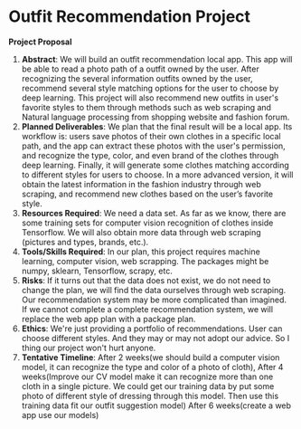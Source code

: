 # Outfit Recommendation Project

__Project Proposal__

1. __Abstract__: We will build an outfit recommendation local app. This app will be able to read a photo path of a outfit owned by the user. After recognizing the several information outfits owned by the user, recommend several style matching options for the user to choose by deep learning. This project will also recommend new outfits in user's favorite styles to them through methods such as web scraping and Natural language processing from shopping website and fashion forum.
2. __Planned Deliverables__: We plan that the final result will be a local app. Its workflow is: users save photos of their own clothes in a specific local path, and the app can extract these photos with the user's permission, and recognize the type, color, and even brand of the clothes through deep learning. Finally, it will generate some clothes matching according to different styles for users to choose. In a more advanced version, it will obtain the latest information in the fashion industry through web scraping, and recommend new clothes based on the user’s favorite style.
3. __Resources Required__: We need a data set. As far as we know, there are some training sets for computer vision recognition of clothes inside Tensorflow. We will also obtain more data through web scraping (pictures and types, brands, etc.).
4. __Tools/Skills Required__: In our plan, this project requires machine learning, computer vision, web scrapping. The packages might be numpy, sklearn, Tensorflow, scrapy, etc.
5. __Risks__: If it turns out that the data does not exist, we do not need to change the plan, we will find the data ourselves through web scraping. Our recommendation system may be more complicated than imagined. If we cannot complete a complete recommendation system, we will replace the web app plan with a package plan.
6. __Ethics__: We're just providing a portfolio of recommendations. User can choose different styles. And they may or may not adopt our advice. So I thing our project won't hurt anyone.
7. __Tentative Timeline__: After 2 weeks(we should build a computer vision model, it can recognize the type and color of a photo of cloth),
                           After 4 weeks(Improve our CV model make it can recognize more than one cloth in a single picture. We could get our training data by put some photo of different style of dressing through this model. Then use this training data fit our outfit suggestion model)
                           After 6 weeks(create a web app use our models)
